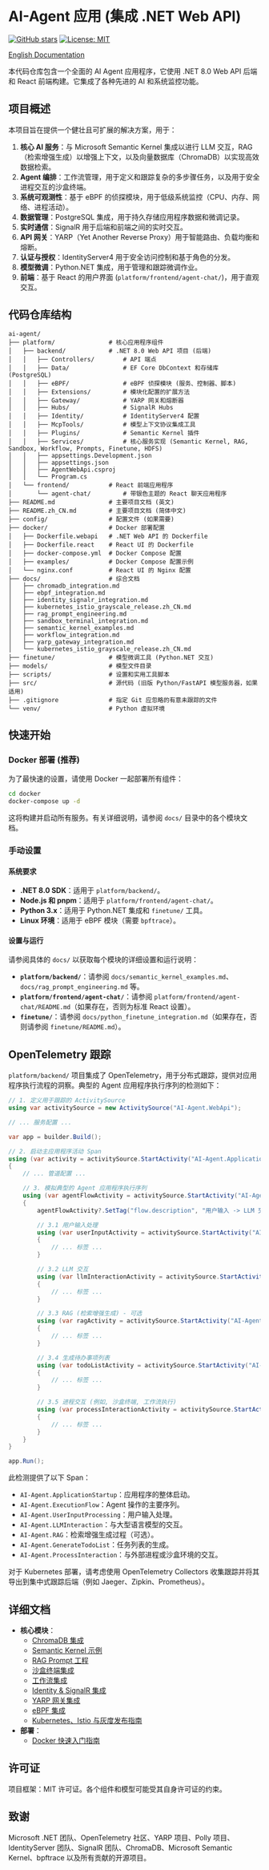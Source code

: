 # AI-Agent 应用 (集成 .NET Web API)

[![GitHub stars](https://img.shields.io/github/stars/DrDrZ95/ManusProject?style=social)](https://github.com/reworkd/AgentGPT/stargazers)
[![License: MIT](https://img.shields.io/badge/License-MIT-yellow.svg)](https://opensource.org/licenses/MIT)

[English Documentation](README.md)

本代码仓库包含一个全面的 AI Agent 应用程序，它使用 .NET 8.0 Web API 后端和 React 前端构建。它集成了各种先进的 AI 和系统监控功能。

## 项目概述

本项目旨在提供一个健壮且可扩展的解决方案，用于：

1.  **核心 AI 服务**：与 Microsoft Semantic Kernel 集成以进行 LLM 交互，RAG（检索增强生成）以增强上下文，以及向量数据库（ChromaDB）以实现高效数据检索。
2.  **Agent 编排**：工作流管理，用于定义和跟踪复杂的多步骤任务，以及用于安全进程交互的沙盒终端。
3.  **系统可观测性**：基于 eBPF 的侦探模块，用于低级系统监控（CPU、内存、网络、进程活动）。
4.  **数据管理**：PostgreSQL 集成，用于持久存储应用程序数据和微调记录。
5.  **实时通信**：SignalR 用于后端和前端之间的实时交互。
6.  **API 网关**：YARP（Yet Another Reverse Proxy）用于智能路由、负载均衡和熔断。
7.  **认证与授权**：IdentityServer4 用于安全访问控制和基于角色的分发。
8.  **模型微调**：Python.NET 集成，用于管理和跟踪微调作业。
9.  **前端**：基于 React 的用户界面 (`platform/frontend/agent-chat/`)，用于直观交互。

## 代码仓库结构

```
ai-agent/
├── platform/               # 核心应用程序组件
│   ├── backend/            # .NET 8.0 Web API 项目 (后端)
│   │   ├── Controllers/        # API 端点
│   │   ├── Data/               # EF Core DbContext 和存储库 (PostgreSQL)
│   │   ├── eBPF/               # eBPF 侦探模块 (服务、控制器、脚本)
│   │   ├── Extensions/         # 模块化配置的扩展方法
│   │   ├── Gateway/            # YARP 网关和熔断器
│   │   ├── Hubs/               # SignalR Hubs
│   │   ├── Identity/           # IdentityServer4 配置
│   │   ├── McpTools/           # 模型上下文协议集成工具
│   │   ├── Plugins/            # Semantic Kernel 插件
│   │   ├── Services/           # 核心服务实现 (Semantic Kernel, RAG, Sandbox, Workflow, Prompts, Finetune, HDFS)
│   │   ├── appsettings.Development.json
│   │   ├── appsettings.json
│   │   ├── AgentWebApi.csproj
│   │   └── Program.cs
│   └── frontend/           # React 前端应用程序
│       └── agent-chat/         # 带银色主题的 React 聊天应用程序
├── README.md               # 主要项目文档 (英文)
├── README.zh_CN.md         # 主要项目文档 (简体中文)
├── config/                 # 配置文件 (如果需要)
├── docker/                 # Docker 部署配置
│   ├── Dockerfile.webapi   # .NET Web API 的 Dockerfile
│   ├── Dockerfile.react    # React UI 的 Dockerfile
│   ├── docker-compose.yml  # Docker Compose 配置
│   ├── examples/           # Docker Compose 配置示例
│   └── nginx.conf          # React UI 的 Nginx 配置
├── docs/                   # 综合文档
│   ├── chromadb_integration.md
│   ├── ebpf_integration.md
│   ├── identity_signalr_integration.md
│   ├── kubernetes_istio_grayscale_release.zh_CN.md
│   ├── rag_prompt_engineering.md
│   ├── sandbox_terminal_integration.md
│   ├── semantic_kernel_examples.md
│   ├── workflow_integration.md
│   ├── yarp_gateway_integration.md
│   └── kubernetes_istio_grayscale_release.zh_CN.md
├── finetune/               # 模型微调工具 (Python.NET 交互)
├── models/                 # 模型文件目录
├── scripts/                # 设置和实用工具脚本
├── src/                    # 源代码 (旧版 Python/FastAPI 模型服务器，如果适用)
├── .gitignore              # 指定 Git 应忽略的有意未跟踪的文件
└── venv/                   # Python 虚拟环境
``````

## 快速开始

### Docker 部署 (推荐)

为了最快速的设置，请使用 Docker 一起部署所有组件：

```bash
cd docker
docker-compose up -d
```

这将构建并启动所有服务。有关详细说明，请参阅 `docs/` 目录中的各个模块文档。

### 手动设置

#### 系统要求

*   **.NET 8.0 SDK**：适用于 `platform/backend/`。
*   **Node.js 和 pnpm**：适用于 `platform/frontend/agent-chat/`。
*   **Python 3.x**：适用于 Python.NET 集成和 `finetune/` 工具。
*   **Linux 环境**：适用于 eBPF 模块（需要 `bpftrace`）。

#### 设置与运行

请参阅具体的 `docs/` 以获取每个模块的详细设置和运行说明：

*   **`platform/backend/`**：请参阅 `docs/semantic_kernel_examples.md`、`docs/rag_prompt_engineering.md` 等。
*   **`platform/frontend/agent-chat/`**：请参阅 `platform/frontend/agent-chat/README.md`（如果存在，否则为标准 React 设置）。
*   **`finetune/`**：请参阅 `docs/python_finetune_integration.md`（如果存在，否则请参阅 `finetune/README.md`）。

## OpenTelemetry 跟踪

`platform/backend/` 项目集成了 OpenTelemetry，用于分布式跟踪，提供对应用程序执行流程的洞察。典型的 Agent 应用程序执行序列的检测如下：

```csharp
// 1. 定义用于跟踪的 ActivitySource
using var activitySource = new ActivitySource("AI-Agent.WebApi");

// ... 服务配置 ...

var app = builder.Build();

// 2. 启动主应用程序活动 Span
using (var activity = activitySource.StartActivity("AI-Agent.ApplicationStartup"))
{
    // ... 管道配置 ...

    // 3. 模拟典型的 Agent 应用程序执行序列
    using (var agentFlowActivity = activitySource.StartActivity("AI-Agent.ExecutionFlow"))
    {
        agentFlowActivity?.SetTag("flow.description", "用户输入 -> LLM 交互 -> RAG (可选) -> 生成待办事项列表 -> 进程交互");

        // 3.1 用户输入处理
        using (var userInputActivity = activitySource.StartActivity("AI-Agent.UserInputProcessing"))
        {
            // ... 标签 ...
        }

        // 3.2 LLM 交互
        using (var llmInteractionActivity = activitySource.StartActivity("AI-Agent.LLMInteraction"))
        {
            // ... 标签 ...
        }

        // 3.3 RAG (检索增强生成) - 可选
        using (var ragActivity = activitySource.StartActivity("AI-Agent.RAG"))
        {
            // ... 标签 ...
        }

        // 3.4 生成待办事项列表
        using (var todoListActivity = activitySource.StartActivity("AI-Agent.GenerateTodoList"))
        {
            // ... 标签 ...
        }

        // 3.5 进程交互 (例如, 沙盒终端, 工作流执行)
        using (var processInteractionActivity = activitySource.StartActivity("AI-Agent.ProcessInteraction"))
        {
            // ... 标签 ...
        }
    }
}

app.Run();
```

此检测提供了以下 Span：

-   `AI-Agent.ApplicationStartup`：应用程序的整体启动。
-   `AI-Agent.ExecutionFlow`：Agent 操作的主要序列。
-   `AI-Agent.UserInputProcessing`：用户输入处理。
-   `AI-Agent.LLMInteraction`：与大型语言模型的交互。
-   `AI-Agent.RAG`：检索增强生成过程（可选）。
-   `AI-Agent.GenerateTodoList`：任务列表的生成。
-   `AI-Agent.ProcessInteraction`：与外部进程或沙盒环境的交互。

对于 Kubernetes 部署，请考虑使用 OpenTelemetry Collectors 收集跟踪并将其导出到集中式跟踪后端（例如 Jaeger、Zipkin、Prometheus）。

## 详细文档

*   **核心模块**：
    *   [ChromaDB 集成](docs/chromadb_integration.md)
    *   [Semantic Kernel 示例](docs/semantic_kernel_examples.md)
    *   [RAG Prompt 工程](docs/rag_prompt_engineering.md)
    *   [沙盒终端集成](docs/sandbox_terminal_integration.md)
    *   [工作流集成](docs/workflow_integration.md)
    *   [Identity & SignalR 集成](docs/identity_signalr_integration.md)
    *   [YARP 网关集成](docs/yarp_gateway_integration.md)
    *   [eBPF 集成](docs/ebpf_integration.md)
    *   [Kubernetes、Istio 与灰度发布指南](docs/kubernetes_istio_grayscale_release.zh_CN.md)
*   **部署**：
    *   [Docker 快速入门指南](docs/docker_quickstart.md)

## 许可证

项目框架：MIT 许可证。各个组件和模型可能受其自身许可证的约束。

## 致谢

Microsoft .NET 团队、OpenTelemetry 社区、YARP 项目、Polly 项目、IdentityServer 团队、SignalR 团队、ChromaDB、Microsoft Semantic Kernel、bpftrace 以及所有贡献的开源项目。


